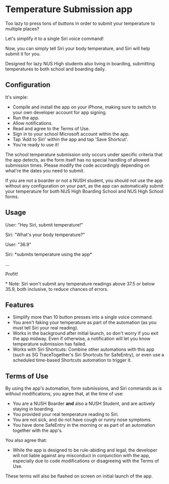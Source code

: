 # Temperature Submission app

Too lazy to press tons of buttons in order to submit your temperature to multiple places?

Let's simplify it to a single Siri voice command!

Now, you can simply tell Siri your body temperature, and Siri will help submit it for you.

Designed for lazy NUS High students also living in boarding, submitting temperatures to both school and boarding daily.

## Configuration

It's simple:

- Compile and install the app on your iPhone, making sure to switch to your own developer account for app signing.
- Run the app.
- Allow notifications.
- Read and agree to the Terms of Use.
- Sign in to your school Microsoft account within the app.
- Tap 'Add to Siri' within the app and tap 'Save Shortcut'.
- You're ready to use it!

The school temperature submission only occurs under specific criteria that the app detects, as the form itself has no special handling of allowed submission times. Please modify the code accordingly depending on what're the dates you need to submit.

If you are not a boarder or not a NUSH student, you should not use the app without any configuration on your part, as the app can automatically submit your temperature for both NUS High Boarding School and NUS High School forms.

## Usage

User: "Hey Siri, submit temperature!"

Siri: "What's your body temperature?"

User: "36.9"

Siri: \*submits temperature using the app\*

...

Profit!

\* Note: Siri won't submit any temperature readings above 37.5 or below 35.9, both inclusive, to reduce chances of errors.

## Features

- Simplify more than 10 button presses into a single voice command.
- You aren't faking your temperature as part of the automation (as you must tell Siri your real reading).
- Works in the background after initial launch, so don't worry if you exit the app midway. Even if otherwise, a notification will let you know temperature submission has failed.
- Works with Siri Shortcuts: Combine other automations with this app (such as SG TraceTogether's Siri Shortcuts for SafeEntry), or even use a scheduled time-based Shortcuts automation to trigger it.

## Terms of Use

By using the app's automation, form submissions, and Siri commands as is without modifications, you agree that, at the time of use:

- You are a NUSH Boarder **and** also a NUSH Student, and are actively staying in boarding.
- You provided your real temperature reading to Siri.
- You are not sick, and do not have cough or runny nose symptoms.
- You have done SafeEntry in the morning or as part of an automation together with the app's.

You also agree that:

- While the app is designed to be rule-abiding and legal, the developer will not liable against any misconduct in conjunction with the app, especially due to code modifications or disagreeing with the Terms of Use.

These terms will also be flashed on screen on initial launch of the app.
